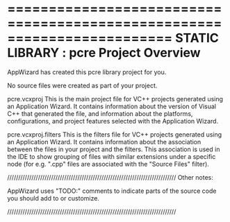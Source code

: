========================================================================
    STATIC LIBRARY : pcre Project Overview
========================================================================

AppWizard has created this pcre library project for you.

No source files were created as part of your project.


pcre.vcxproj
    This is the main project file for VC++ projects generated using an Application Wizard.
    It contains information about the version of Visual C++ that generated the file, and
    information about the platforms, configurations, and project features selected with the
    Application Wizard.

pcre.vcxproj.filters
    This is the filters file for VC++ projects generated using an Application Wizard. 
    It contains information about the association between the files in your project 
    and the filters. This association is used in the IDE to show grouping of files with
    similar extensions under a specific node (for e.g. ".cpp" files are associated with the
    "Source Files" filter).

/////////////////////////////////////////////////////////////////////////////
Other notes:

AppWizard uses "TODO:" comments to indicate parts of the source code you
should add to or customize.

/////////////////////////////////////////////////////////////////////////////
